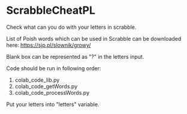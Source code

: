 # ScrabbleCheatPL
Check what can you do with your letters in scrabble. 

List of Poish words which can be used in Scrabble can be downloaded here: 
https://sjp.pl/slownik/growy/

Blank box can be represented as "?" in the letters input. 

Code should be run in following order:
1. colab_code_lib.py
2. colab_code_getWords.py
3. colab_code_processWords.py

Put your letters into "letters" variable.
